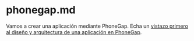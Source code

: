 # phonegap.md

Vamos a crear una aplicación mediante PhoneGap. Echa un [vistazo primero al diseño y  arquitectura de una aplicación en PhoneGap](http://media.formandome.es/phonegap/presentacion/phonegap_intro.html).
